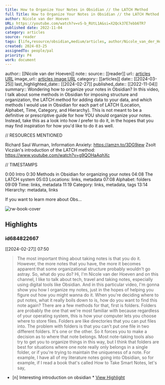 ```yaml
---
title: How to Organize Your Notes in Obsidian // the LATCH Method
full Title: How to Organize Your Notes in Obsidian // the LATCH Method
author: Nicole van der Hoeven
URL: https://youtube.com/watch?v=vS-b_RUtL1A&si=X2Qck37E7ebb6TR7
published date: 2022-11-04
category: articles
source: reader
tags: [life,resource/obsidian,medium/articles, author/Nicole_van_der_Hoeven, reader/reader, date/2024-02-27, area/reader]
created: 2024-03-25
assignedTo: people/pal
priority: P4
work: document
---
```

author:: [[Nicole van der Hoeven]]
note:: 
source:: [[reader]]
url:: [articles URL](https://youtube.com/watch?v=vS-b_RUtL1A&si=X2Qck37E7ebb6TR7)
image_url:: [articles image URL](https://i.ytimg.com/vi/vS-b_RUtL1A/maxresdefault.jpg)
category:: [[articles]]
date:: [[2024-03-25]]
last_highlighted_date:: [[2024-02-27]]
published_date:: [[2022-11-04]]
summary:: Wondering how to organize your notes in Obsidian? In this video, I talk about some methods in Obsidian for imposing structure and organization, the LATCH method for adding data to your data, and which methods I would use in Obsidian for each part of LATCH (Location, Alphabet, Time, Category, and Hierarchy). This is not meant to be a definitive or prescriptive guide for how YOU should organize your notes. Instead, take this as a look into how *I* prefer to do it, in the hopes that you may find inspiration for how you'd like to do it as well.


// RESOURCES MENTIONED

Richard Saul Wurman, Information Anxiety: https://amzn.to/3DG9iew
Zsolt Viczián's introduction of the LATCH method: https://www.youtube.com/watch?v=g9QOHaAqhXc


// TIMESTAMPS

0:00 Intro
0:30 Methods in Obsidian for organizing your notes
04:08 The LATCH system
05:03 Locations: links, metadata
07:08 Alphabet: folders
09:09 Time: links, metadata
11:19 Category: links, metadata, tags
13:14 Hierarchy: metadata, links

If you want to learn more about Obs...


![rw-book-cover](https://i.ytimg.com/vi/vS-b_RUtL1A/maxresdefault.jpg)

## Highlights
### id684822667
[[2024-02-27]] 07:50
> The most important thing about taking notes is that you do it. However, the more notes that you have, the more it becomes apparent that some organizational structure probably wouldn't go astray. So, what do you do? Hi, I'm Nicole van der Hoeven and on this channel, I like to talk about tech, travel and taking notes, especially using digital tools like Obsidian. And in this particular video, I'm gonna show you how I organize my notes, just in the hopes of helping you figure out how you might wanna do it.
> When you're deciding where to put notes, what it really boils down to is, how do you want to find this note again? There are a few methods for that, first is folders. Folders are probably the one that we're most familiar with because regardless of your operating system, this is how your computer lets you choose where to store files. Folders are like directories that you can put files into. The problem with folders is that you can't put one file in two different folders.
> It's one or the other. So it forces you to make a decision as to where that note belongs. Most note-taking tools also try to get you to organize things in this way, but I think that folders are best for situations where one note really only belongs in a single folder, or if you're trying to maintain the uniqueness of a note. For example, I have all of my literature notes going into Obsidian, so for example, if I read a book that's called How to Take Smart Notes, let's say,

- [n] Interesting introduction on obsidian  * [View Highlight](https://read.readwise.io/read/01hqnd9eymf9zmxg0abqd1he10)


